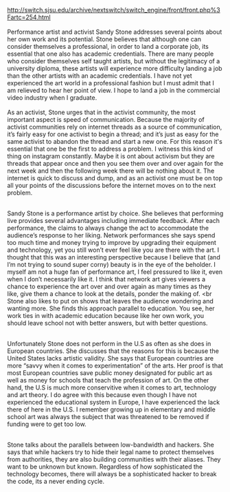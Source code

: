 
http://switch.sjsu.edu/archive/nextswitch/switch_engine/front/front.php%3Fartc=254.html<br><br>
Performance artist and activist Sandy Stone addresses several points about her own work and its potential. Stone believes that although one can consider themselves a professional, in order to land a corporate job, its essential that one also has academic credentials. There are many people who consider themselves self taught artists, but without the legitimacy of a university diploma, these artists will experience more difficulty landing a job than the other artists with an academic credentials. I have not yet experienced the art world in a professional fashion but I must admit that I am relieved to hear her point of view. I hope to land a job in the commercial video industry when I graduate.  <br><br>
 As an activist, Stone urges that in the activist community, the most important aspect is speed of communication. Because the majority of activist communities rely on internet threads as a source of communication, it’s fairly easy for one activist to begin a thread; and it’s just as easy for the same activist to abandon the thread and start a new one. For this reason it's essential that one be the first to address a problem.  I witness this kind of thing on instagram constantly. Maybe it is ont about activism but they are threads that appear once and then you see them over and over again for the next week and then the following week there will be nothing about it. The internet is quick to discuss and dump, and as an activist one must be on top all your points of the discussions before the internet moves on to the next problem. <br><br>

Sandy Stone is a performance artist by choice. She believes that performing live provides several advantages including immediate feedback. After each performance, the claims to always change the act to accommodate the audience’s response to her liking. Network performances she says spend too much time and money trying to improve by upgrading their equipment and technology, yet you still won’t ever feel like you are there with the art. I thought that this was an interesting perspective because I believe that (and I’m not trying to sound super corny)  beauty is in the eye of the beholder. I myself am not a huge fan of performance art, I feel pressured to like it, even when I don’t necessarily like it. I think that network art gives viewers a chance to experience the art over and over again as many times as they like, give them a chance to look at the details, ponder the making of. <br<br>
Stone also likes to put on shows that leaves the audience wondering and wanting more. She finds this approach parallel to education. You see, her work ties in with academic education because like her own work, you should leave school not with better answers, but with better questions. <br><br>

Unfortunately Stone does not perform in the U.S as often as she does in European countries. She discusses that the reasons for this is because the United States lacks artistic validity. She says that European countries are more “savvy when it comes to experimentation” of the arts. Her proof is that most European countries save public money designated for public art as well as money for schools that teach the profession of art. On the other hand, the U.S is much more conservitive when it comes to art, technology and art theory. I do agree with this because even though I have not experienced the educational system in Europe, I have experienced the lack there of here in the U.S. I remember growing up in elementary and middle school art was always the subject that was threatened to be removed if funding were to get too low. <br><br>

Stone talks about the parallels between low-bandwidth and hackers. She says that while hackers try to hide their legal name to protect themselves from authorities, they are also building communities with their aliases. They want to be unknown but known. Regardless of how sophisticated the technology becomes, there will always be a sophisticated hacker to break the code, its a never ending cycle. 
